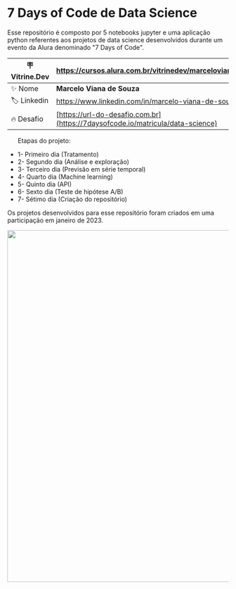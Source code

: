 <h1>7 Days of Code de Data Science </h1> 

<p>Esse repositório é composto por 5 notebooks jupyter e uma aplicação python referentes aos projetos de data science desenvolvidos durante um evento da Alura denominado "7 Days of Code".</p>

| :placard: Vitrine.Dev |https://cursos.alura.com.br/vitrinedev/marceloviana1991|
| -------------  | --- |
| :sparkles: Nome        | **Marcelo Viana de Souza**
| :label: Linkedin | https://www.linkedin.com/in/marcelo-viana-de-souza/
| :fire: Desafio     | [https://url-do-desafio.com.br](https://7daysofcode.io/matricula/data-science)

<ul>
  <p>Etapas do projeto:</p>
  <li>1- Primeiro dia (Tratamento)</li>
  <li>2- Segundo dia (Análise e exploração)</li>
  <li>3- Terceiro dia (Previsão em série temporal)</li>
  <li>4- Quarto dia (Machine learning) </li>
  <li>5- Quinto dia (API)</li>
  <li>6- Sexto dia (Teste de hipótese A/B)</li>
  <li>7- Sétimo dia (Criação do repositório)</li>
</ul>

<p>Os projetos desenvolvidos para esse repositório foram criados em uma participação em janeiro de 2023.</p>

<div aling="center">
  <img src="https://user-images.githubusercontent.com/118846775/214648247-3ba5e515-28aa-4971-9bac-b85a390b69ff.svg" width="800px">
</div>
  





